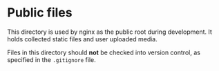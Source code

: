 # Public files

This directory is used by nginx as the public root during development. It holds collected static files and user uploaded media.

Files in this directory should **not** be checked into version control, as specified in the `.gitignore` file.
